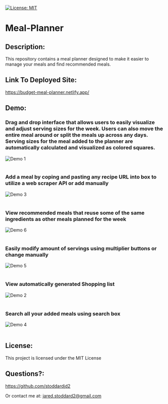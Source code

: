 [![License: MIT](https://img.shields.io/badge/License-MIT-yellow.svg)](https://opensource.org/licenses/MIT)

# Meal-Planner

## Description: 
This repository contains a meal planner designed to make it easier to manage your meals and find recommended meals.

## Link To Deployed Site:
https://budget-meal-planner.netlify.app/

## Demo:
### Drag and drop interface that allows users to easily visualize and adjust serving sizes for the week. Users can also move the entire meal around or split the meals up across any days. Serving sizes for the meal added to the planner are automatically calculated and visualized as colored squares.
![Demo 1](/Demo-Images/Meal-Planner-Demo.png?raw=true)
<br/><br/>

### Add a meal by coping and pasting any recipe URL into box to utilize a web scraper API or add manually
![Demo 3](/Demo-Images/Meal-Planner-Demo3.png?raw=true)
<br/><br/>

### View recommended meals that reuse some of the same ingredients as other meals planned for the week
![Demo 6](/Demo-Images/Meal-Planner-Demo6.png?raw=true)
<br/><br/>

### Easily modify amount of servings using multiplier buttons or change manually
![Demo 5](/Demo-Images/Meal-Planner-Demo5.png?raw=true)
<br/><br/>

### View automatically generated Shopping list
![Demo 2](/Demo-Images/Meal-Planner-Demo2.png?raw=true)
<br/><br/>

### Search all your added meals using search box
![Demo 4](/Demo-Images/Meal-Planner-Demo4.png?raw=true)
<br/><br/>

## License: 
This project is licensed under the MIT License 
## Questions?: 
https://github.com/stoddardjd2

Or contact me at: jared.stoddard2@gmail.com
